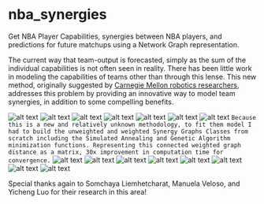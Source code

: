 # nba_synergies

Get NBA Player Capabilities, synergies between NBA players, and predictions for future matchups using a Network Graph representation.

The current way that team-output is forecasted, simply as the sum of the individual capabilities is not often seen in reality.
There has been little work in modeling the capabilities of teams other than through this lense.
This new method, originally suggested by [Carnegie Mellon robotics researchers](https://github.com/cfbxf8/nba_synergies/tree/master/research%20papers), addresses this problem by providing an innovative way to model team synergies, in addition to some compelling benefits.

![alt text](https://github.com/cfbxf8/nba_synergies/blob/master/imgs/Presentation.001.jpeg)
![alt text](https://github.com/cfbxf8/nba_synergies/blob/master/imgs/Presentation.002.jpeg)
![alt text](https://github.com/cfbxf8/nba_synergies/blob/master/imgs/Presentation.003.jpeg)
![alt text](https://github.com/cfbxf8/nba_synergies/blob/master/imgs/Presentation.004.jpeg)
![alt text](https://github.com/cfbxf8/nba_synergies/blob/master/imgs/Presentation.005.jpeg)
![alt text](https://github.com/cfbxf8/nba_synergies/blob/master/imgs/Presentation.006.jpeg)
![alt text](https://github.com/cfbxf8/nba_synergies/blob/master/imgs/Presentation.007.jpeg)
`Because this is a new and relatively unknown methodology, to fit them model I had to build the unweighted and weighted Synergy Graphs Classes from scratch including the Simulated Annealing and Genetic Algorithm minimization functions.
Representing this connected weighted graph distance as a matrix, 30x improvement in computation time for convergence.`
![alt text](https://github.com/cfbxf8/nba_synergies/blob/master/imgs/Presentation.008.jpeg)
![alt text](https://github.com/cfbxf8/nba_synergies/blob/master/imgs/Presentation.009.jpeg)
![alt text](https://github.com/cfbxf8/nba_synergies/blob/master/imgs/Presentation.010.jpeg)
![alt text](https://github.com/cfbxf8/nba_synergies/blob/master/imgs/Presentation.011.jpeg)
![alt text](https://github.com/cfbxf8/nba_synergies/blob/master/imgs/Presentation.012.jpeg)
![alt text](https://github.com/cfbxf8/nba_synergies/blob/master/imgs/Presentation.013.jpeg)
![alt text](https://github.com/cfbxf8/nba_synergies/blob/master/imgs/Presentation.014.jpeg)
![alt text](https://github.com/cfbxf8/nba_synergies/blob/master/imgs/Presentation.015.jpeg)

Special thanks again to Somchaya Liemhetcharat, Manuela Veloso, and Yicheng Luo for their research in this area!
